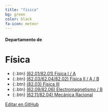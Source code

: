 ```yaml
---
title: "física"
bg: green
color: black
fa-icon: meteor
---
```

#### Departamento de
# Física

<!---
No poner los links de t.joinchat directamente,
>>>> NO USAR https://www.protectyourlinks.com/ <<<<
En lugar de https://t.me/joinchat/SaraSasasa-sa poner j/SaraSasasa-sa
-->

*  {:.btn} <i class="fas fa-train"></i> [(62.01/82.01) Física I / A](j/A70cpFOoop3n5xJR50KX5g)
*  {:.btn} <i class="fas fa-bolt"></i> [(62.03/62.04/82.02) Física II / A / B](j/inBRFWeQtSZhOGZh)
*  {:.btn} <i class="fas fa-atom"></i> [(82.03) Fisica III](j/IQ4_wU46jredv7_63y6KIA)
*  {:.btn} [(62.09/82.06) Electromagnetismo / B](j/IQ4_wVdAV9QpsqouTBZ9oA)
*  {:.btn} [(62.11/82.04) Mecánica Racional](j/+4aqspStZ-Ww3NmJh)

<span class="editongithub">
	<a href="{{site.github.repository_url}}/blob/master/{{page.path}}">
		<i class="fas fa-pen"></i> Editar en GitHub
	</a>
</span>
